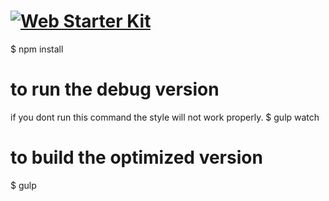 # [![Web Starter Kit](https://cloud.githubusercontent.com/assets/170270/3343034/ceef6e92-f899-11e3-96b9-5d9d69d97a00.png)](https://github.com/google/web-starter-kit/releases/latest)


$ npm install 


# to run the debug version
if you dont run this command the style will not work properly.
$ gulp watch 

# to build the optimized version
$ gulp

